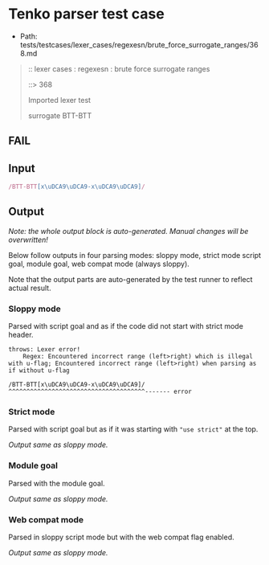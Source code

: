 # Tenko parser test case

- Path: tests/testcases/lexer_cases/regexesn/brute_force_surrogate_ranges/368.md

> :: lexer cases : regexesn : brute force surrogate ranges
>
> ::> 368
>
> Imported lexer test
>
> surrogate BTT-BTT

## FAIL

## Input

`````js
/BTT-BTT[x\uDCA9\uDCA9-x\uDCA9\uDCA9]/
`````

## Output

_Note: the whole output block is auto-generated. Manual changes will be overwritten!_

Below follow outputs in four parsing modes: sloppy mode, strict mode script goal, module goal, web compat mode (always sloppy).

Note that the output parts are auto-generated by the test runner to reflect actual result.

### Sloppy mode

Parsed with script goal and as if the code did not start with strict mode header.

`````
throws: Lexer error!
    Regex: Encountered incorrect range (left>right) which is illegal with u-flag; Encountered incorrect range (left>right) when parsing as if without u-flag

/BTT-BTT[x\uDCA9\uDCA9-x\uDCA9\uDCA9]/
^^^^^^^^^^^^^^^^^^^^^^^^^^^^^^^^^^^^^^------- error
`````

### Strict mode

Parsed with script goal but as if it was starting with `"use strict"` at the top.

_Output same as sloppy mode._

### Module goal

Parsed with the module goal.

_Output same as sloppy mode._

### Web compat mode

Parsed in sloppy script mode but with the web compat flag enabled.

_Output same as sloppy mode._
